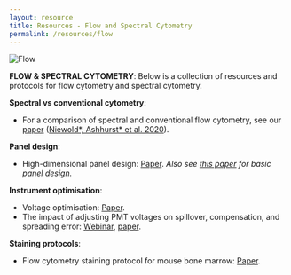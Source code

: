 ```yaml
---
layout: resource
title: Resources - Flow and Spectral Cytometry
permalink: /resources/flow
---
```


![Flow](https://raw.githubusercontent.com/tomashhurst/tomashhurst.github.io/master/images/Tech.png)

**FLOW & SPECTRAL CYTOMETRY**: Below is a collection of resources and protocols for flow cytometry and spectral cytometry.

**Spectral vs conventional cytometry**:

- For a comparison of spectral and conventional flow cytometry, see our [paper](https://onlinelibrary.wiley.com/doi/abs/10.1002/cyto.a.24211) ([Niewold\*, Ashhurst\* et al. 2020](https://onlinelibrary.wiley.com/doi/abs/10.1002/cyto.a.24211)).  

**Panel design**:

- High-dimensional panel design: [Paper](https://currentprotocols.onlinelibrary.wiley.com/doi/abs/10.1002/cpim.37). *Also see [this paper](http://onlinelibrary.wiley.com/doi/10.1002/cpim.26/abstract) for basic panel design.*

**Instrument optimisation**:

- Voltage optimisation: [Paper](https://currentprotocols.onlinelibrary.wiley.com/doi/abs/10.1002/cpim.37).
- The impact of adjusting PMT voltages on spillover, compensation, and spreading error: [Webinar](https://sydneycytometry.org.au/seminars-and-tutorials), [paper](https://currentprotocols.onlinelibrary.wiley.com/doi/abs/10.1002/cpim.37).

**Staining protocols**:

- Flow cytometry staining protocol for mouse bone marrow: [Paper](https://link.springer.com/protocol/10.1007/978-1-4939-9454-0_12).

<br />
<br />
